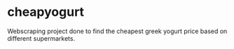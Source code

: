 # cheapyogurt
Webscraping project done to find the cheapest greek yogurt price based on different supermarkets. 
